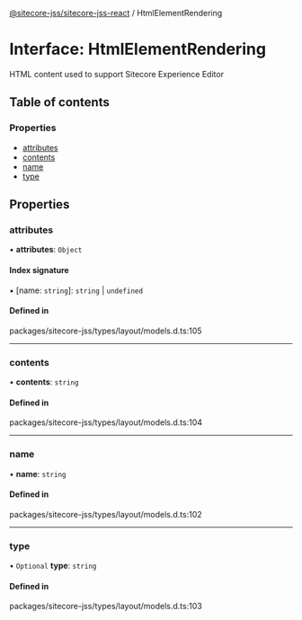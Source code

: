 [@sitecore-jss/sitecore-jss-react](../README.md) / HtmlElementRendering

# Interface: HtmlElementRendering

HTML content used to support Sitecore Experience Editor

## Table of contents

### Properties

- [attributes](HtmlElementRendering.md#attributes)
- [contents](HtmlElementRendering.md#contents)
- [name](HtmlElementRendering.md#name)
- [type](HtmlElementRendering.md#type)

## Properties

### attributes

• **attributes**: `Object`

#### Index signature

▪ [name: `string`]: `string` \| `undefined`

#### Defined in

packages/sitecore-jss/types/layout/models.d.ts:105

___

### contents

• **contents**: `string`

#### Defined in

packages/sitecore-jss/types/layout/models.d.ts:104

___

### name

• **name**: `string`

#### Defined in

packages/sitecore-jss/types/layout/models.d.ts:102

___

### type

• `Optional` **type**: `string`

#### Defined in

packages/sitecore-jss/types/layout/models.d.ts:103
